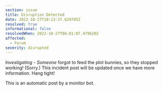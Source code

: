 ```yaml
---
section: issue
title: Disruption Detected
date: 2022-10-27T10:13:37.629705Z
resolved: true
informational: false
resolvedWhen: 2022-10-27T06:01:07.479620Z
affected:
  - Forum
severity: disrupted
---
```

*Investigating* - _Someone_ forgot to feed the plot bunnies, so they stopped working! (Sorry.) This incident post will be updated once we have more information. Hang tight!

This is an automatic post by a monitor bot.
        